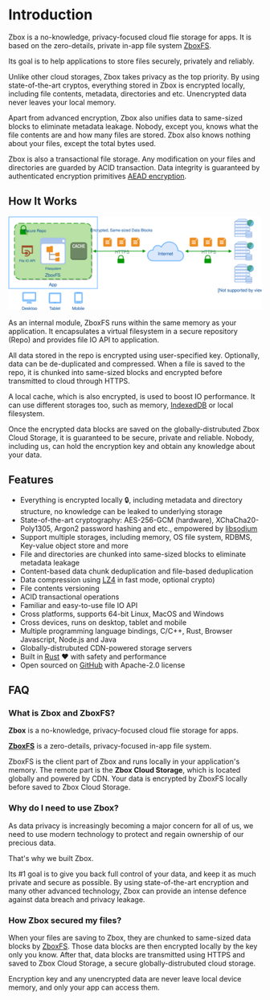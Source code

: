 # Introduction

Zbox is a no-knowledge, privacy-focused cloud flie storage for apps. It is based
on the zero-details, private in-app file system [ZboxFS].

Its goal is to help applications to store files securely, privately and reliably.

Unlike other cloud storages, Zbox takes privacy as the top priority. By using
state-of-the-art cryptos, everything stored in Zbox is encrypted locally,
including file contents, metadata, directories and etc. Unencrypted data never
leaves your local memory.

Apart from advanced encryption, Zbox also unifies data to same-sized blocks to
eliminate metadata leakage. Nobody, except you, knows what the file contents are
and how many files are stored. Zbox also knows nothing about your files, except
the total bytes used.

Zbox is also a transactional file storage. Any modification on your files and
directories are guarded by ACID transaction. Data integrity is guaranteed by
authenticated encryption primitives [AEAD encryption](https://en.wikipedia.org/wiki/Authenticated_encryption).

## How It Works

![Zbox Overview](../assets/overview.svg)

As an internal module, ZboxFS runs within the same memory as your application.
It encapsulates a virtual filesystem in a secure repository (Repo) and provides
file IO API to application.

All data stored in the repo is encrypted using user-specified key. Optionally,
data can be de-duplicated and compressed. When a file is saved to the repo, it
is chunked into same-sized blocks and encrypted before transmitted to cloud
through HTTPS.

A local cache, which is also encrypted, is used to boost IO performance. It
can use different storages too, such as memory,
[IndexedDB](https://developer.mozilla.org/en-US/docs/Web/API/IndexedDB_API)
or local filesystem.

Once the encrypted data blocks are saved on the globally-distrubuted Zbox
Cloud Storage, it is guaranteed to be secure, private and reliable. Nobody,
including us, can hold the encryption key and obtain any knowledge about your
data.

## Features

- Everything is encrypted locally :lock:, including metadata and directory
  structure, no knowledge can be leaked to underlying storage
- State-of-the-art cryptography: AES-256-GCM (hardware), XChaCha20-Poly1305,
  Argon2 password hashing and etc., empowered by [libsodium](https://libsodium.org/)
- Support multiple storages, including memory, OS file system, RDBMS, Key-value
  object store and more
- File and directories are chunked into same-sized blocks to eliminate metadata
  leakage
- Content-based data chunk deduplication and file-based deduplication
- Data compression using [LZ4](http://www.lz4.org/) in fast mode, optional
  crypto)
- File contents versioning
- ACID transactional operations
- Familiar and easy-to-use file IO API
- Cross platforms, supports 64-bit Linux, MacOS and Windows
- Cross devices, runs on desktop, tablet and mobile
- Multiple programming language bindings, C/C++, Rust, Browser Javascript,
  Node.js and Java
- Globally-distrubuted CDN-powered storage servers
- Built in [Rust](https://www.rust-lang.org/) :hearts: with safety and
  performance
- Open sourced on [GitHub](https://github.com/zboxfs/zbox) with Apache-2.0
  license

## FAQ

### What is Zbox and ZboxFS?

**Zbox** is a no-knowledge, privacy-focused cloud flie storage for apps.

**[ZboxFS]** is a zero-details, privacy-focused in-app file system.

ZboxFS is the client part of Zbox and runs locally in your application's memory.
The remote part is the **Zbox Cloud Storage**, which is located globally and
powered by CDN. Your data is encrypted by ZboxFS locally before saved to Zbox
Cloud Storage.

### Why do I need to use Zbox?

As data privacy is increasingly becoming a major concern for all of us, we need
to use modern technology to protect and regain ownership of our precious data.

That's why we built Zbox.

Its #1 goal is to give you back full control of your data, and keep it as much
private and secure as possible. By using state-of-the-art encryption and many
other advanced technology, Zbox can provide an intense defence against data
breach and privacy leakage.

### How Zbox secured my files?

When your files are saving to Zbox, they are chunked to same-sized data blocks
by [ZboxFS]. Those data blocks are then encrypted locally by the key only you
know. After that, data blocks are transmitted using HTTPS and saved to Zbox
Cloud Storage, a secure globally-distrubuted cloud storage.

Encryption key and any unencrypted data are never leave local device memory,
and only your app can access them.

[ZboxFS]: https://zbox.io/fs

